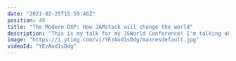 ```yaml
---
date: "2021-02-25T15:59:46Z"
position: 49
title: "The Modern DXP: How JAMstack will change the world"
description: "This is my talk for my JSWorld Conference! I'm talking about how JAMstack will change the world. I now work at Uniform where we take disrupting the status quo of Digital Experience Platform software seriously :)\n\nFollow me here:\nWebsite: https://timbenniks.dev\nTwitter: https://twitter.com/timbenniks\nGithub: https://github.com/timbenniks\nUniform: https://uniform.dev"
image: "https://i.ytimg.com/vi/YEzAod1sDdg/maxresdefault.jpg"
videoId: "YEzAod1sDdg"
---
```


